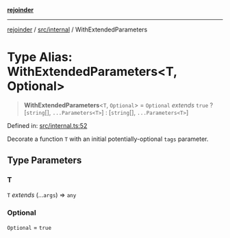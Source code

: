 [**rejoinder**](../../../README.md)

***

[rejoinder](../../../README.md) / [src/internal](../README.md) / WithExtendedParameters

# Type Alias: WithExtendedParameters\<T, Optional\>

> **WithExtendedParameters**\<`T`, `Optional`\> = `Optional` *extends* `true` ? \[`string`[], `...Parameters<T>`\] : \[`string`[], `...Parameters<T>`\]

Defined in: [src/internal.ts:52](https://github.com/Xunnamius/rejoinder/blob/523d50127af7d502d1a1b1da0fd1638569552949/src/internal.ts#L52)

Decorate a function `T` with an initial potentially-optional `tags`
parameter.

## Type Parameters

### T

`T` *extends* (...`args`) => `any`

### Optional

`Optional` = `true`
